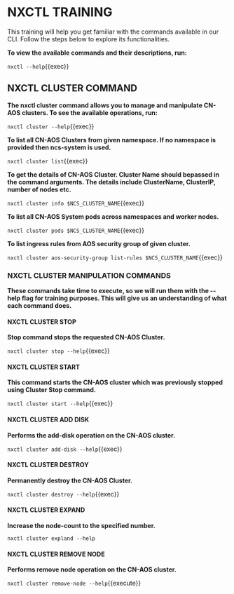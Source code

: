 # NXCTL TRAINING

This training will help you get familiar with the commands available in our CLI. Follow the steps below to explore its functionalities.

**To view the available commands and their descriptions, run:**  

`nxctl --help`{{exec}}

## NXCTL CLUSTER COMMAND

**The nxctl cluster command allows you to manage and manipulate CN-AOS clusters. To see the available operations, run:**  

`nxctl cluster --help`{{exec}}  

**To list all CN-AOS Clusters from given namespace. If no namespace is provided then ncs-system is used.**  

`nxctl cluster list`{{exec}}

**To get the details of CN-AOS Cluster. Cluster Name should bepassed in the command arguments. The details include ClusterName, ClusterIP, number of nodes etc.**  

`nxctl cluster info $NCS_CLUSTER_NAME`{{exec}}

**To list all CN-AOS System pods across namespaces and worker nodes.**   

`nxctl cluster pods $NCS_CLUSTER_NAME`{{exec}}  

**To list ingress rules from AOS security group of given cluster.**

`nxctl cluster aos-security-group list-rules $NCS_CLUSTER_NAME`{{exec}}

### NXCTL CLUSTER MANIPULATION COMMANDS

**These commands take time to execute, so we will run them with the --help flag for training purposes. This will give us an understanding of what each command does.**

#### NXCTL CLUSTER STOP 

**Stop command stops the requested CN-AOS Cluster.**

`nxctl cluster stop --help`{{exec}}

#### NXCTL CLUSTER START

**This command starts the CN-AOS cluster which was previously stopped using Cluster Stop command.**

`nxctl cluster start --help`{{exec}}

#### NXCTL CLUSTER ADD DISK

**Performs the add-disk operation on the CN-AOS cluster.**

`nxctl cluster add-disk --help`{{exec}}

#### NXCTL CLUSTER DESTROY

**Permanently destroy the CN-AOS Cluster.**

`nxctl cluster destroy --help`{{exec}}

#### NXCTL CLUSTER EXPAND

**Increase the node-count to the specified number.**

`nxctl cluster expland --help`

#### NXCTL CLUSTER REMOVE NODE

**Performs remove node operation on the CN-AOS cluster.**  

`nxctl cluster remove-node --help`{{execute}}

